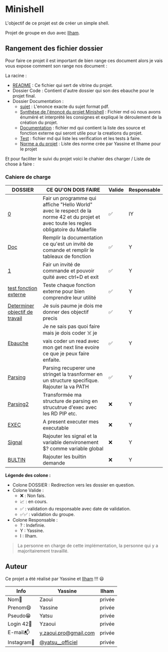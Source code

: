 # Minishell

L'objectif de ce projet est de créer un simple shell.

Projet de groupe en duo avec [Ilham](https://github.com/ouachani-il).

## Rangement des fichier dossier

Pour faire ce projet il est important de bien range ces document alors je vais vous expose comment son range nos document :

La racine :
   - [README](./README.md) : Ce fichier qui sert de vitrine du projet.
   - Dossier Code : Contient d'autre dossier qui son des ebauche pour le projet final.
   - Dossier Documentation :
       - [sujet](./documentation/sujet_enonce.pdf) : L'enonce exacte du sujet format pdf.
       - [Synthése de l'énoncé du projet Minishell](./documentation/Synthése_de_lenonce.md) : Fichier md où nous avons énuméré et interprété les consignes et expliqué le déroulement de la création du projet.
       - [Documentation](./documentation/Documentation.md) : fichier md qui contient la liste des source et fonction externe qui seront utile pour la creations du projet.
       - [Test](./documentation/Test.md) : fichier md qui liste les verification et les tests à faire.
       - [Norme a du projet](./documentation/Norme_Minishell.md) : Liste des norme crée par Yassine et Ilhame pour le projet


Et pour faciliter le suivi du projet voici le chahier des charger / Liste de chose à faire :

### Cahiere de charge


| **DOSSIER** |	**CE QU'ON DOIS FAIRE**	|	**Valide**	|	**Responsable** |
|--|--|--|--|
| [0](./code/0/) | Fair un programme qui affiche "Hello World" avec le respect de la norme 42 et du projet et avec toute les regles obligatoire du Makefile	 | ✅ | IY |
| [Doc](./documentation/Documentation.md#un-invité-de-commande) | Remplir la documentation ce qu'est un invité de comande et remplir le tableaux de fonction	 | ✅ | Y |
| [1](./code/1/) | Fair un invité de commande et pouvoir quité avec ctrl+D et exit	 | ✅ | Y |
| [test fonction externe](./code/test_ft/) | Teste chaque fonction externe pour bien comprendre leur utilité	 | ✅ | Y |
| [Determiner objectif de travail](./documentation/objectif.md) | Je suis paume je dois me donner des objectif precis | ✅ | Y |
| [Ebauche](./code/Ebauche) | Je ne sais pas quoi faire mais je dois coder ☠️ je vais coder un read avec mon get next line evoire ce que je peux faire enfaite.| ✅ | Y |
| [Parsing](./code/parsing) | Parsing recuperer une stringet la trasnformer en un structure specifique. Rajouter la va PATH| ✅ | Y |
| [Parsing2](./code/parsing2) | Transformée ma structure de parsing en strucutrue d'exec avec les RD PIP etc.| ❌ | Y |
| [EXEC](./code/exec) | A present executer mes executable | ❌ | Y |
| [Signal](./code/signal) | Rajouter les signal et la variable denvironement $? comme variable global | ❌ | Y |
| [BULTIN](./code/builtin) | Rajouter les builtin demande | ❌ | Y |


**Légende des colone :**
- Colone DOSSIER : Redirection vers les dossier en question.
- Colone Valide :
    - ❌ : Non fais.
    - 📈 : en cours.
    - ✅ : validation du responsable avec date de validation.
    - ✅✅ : validation du groupe.
- Colone Responsable :
    - ? : Indefinie.
    - Y : Yassine.
    - I : Ilham.
> La personne en charge de cette implémentation, la personne qui y a majoritairement travaillé.

## Auteur

Ce projet a été réalisé par Yassine et [Ilham](https://github.com/ouachani-il) !!! :smiley:

| Info          | Yassine                                                              | Ilham  |
| ------------- | -------------------------------------------------------------------- | ------ |
| Nom👋         | Zaoui                                                                | privée |
| Prenom😄      | Yassine                                                              | privée |
| Pseudo😁      | Yatsu                                                                | privée |
| Login 42🏫    | Yzaoui                                                               | privée |
| E-mail📬      | y.zaoui.pro@gmail.com                                                | privée |
| Instagram📸   | [@yatsu__officiel](https://www.instagram.com/yatsu__officiel/)       | privée |
